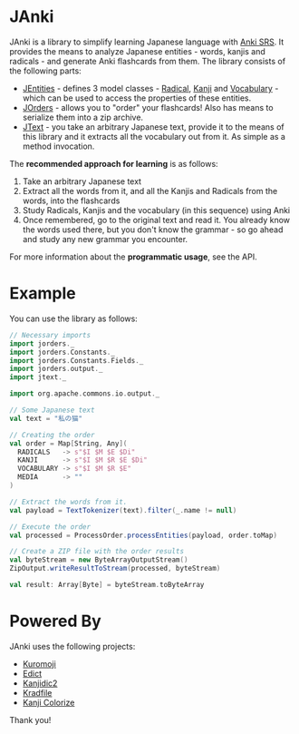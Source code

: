 JAnki
====
JAnki is a library to simplify learning Japanese language with [Anki SRS](http://ankisrs.net/). It provides the means to analyze Japanese entities - words, kanjis and radicals - and generate Anki flashcards from them. The library consists of the following parts:

 - [JEntities](http://anki-japan.github.io/jentities/index.html#jentities.package) - defines 3 model classes - [Radical](http://anki-japan.github.io/jentities/index.html#jentities.Radical), [Kanji](http://anki-japan.github.io/jentities/index.html#jentities.Kanji) and [Vocabulary](http://anki-japan.github.io/jentities/index.html#jentities.Vocabulary) - which can be used to access the properties of these entities.
 - [JOrders](http://anki-japan.github.io/jorders/index.html#jorders.ProcessOrder$) - allows you to "order" your flashcards! Also has means to serialize them into a zip archive.
 - [JText](http://anki-japan.github.io/jtext/index.html#jtext.TextTokenizer$) - you take an arbitrary Japanese text, provide it to the means of this library and it extracts all the vocabulary out from it. As simple as a method invocation.

The **recommended approach for learning** is as follows:

 1. Take an arbitrary Japanese text
 2. Extract all the words from it, and all the Kanjis and Radicals from the words, into the flashcards
 3. Study Radicals, Kanjis and the vocabulary (in this sequence) using Anki
 4. Once remembered, go to the original text and read it. You already know the words used there, but you don't know the grammar - so go ahead and study any new grammar you encounter.

For more information about the **programmatic usage**, see the API.

Example
=======
You can use the library as follows:
```scala
// Necessary imports
import jorders._
import jorders.Constants._
import jorders.Constants.Fields._
import jorders.output._
import jtext._

import org.apache.commons.io.output._

// Some Japanese text
val text = "私の猫"

// Creating the order
val order = Map[String, Any](
  RADICALS   -> s"$I $M $E $Di" 
  KANJI      -> s"$I $M $R $E $Di"
  VOCABULARY -> s"$I $M $R $E"
  MEDIA      -> ""
)

// Extract the words from it.
val payload = TextTokenizer(text).filter(_.name != null)

// Execute the order
val processed = ProcessOrder.processEntities(payload, order.toMap)

// Create a ZIP file with the order results
val byteStream = new ByteArrayOutputStream()
ZipOutput.writeResultToStream(processed, byteStream)

val result: Array[Byte] = byteStream.toByteArray
```


Powered By
==========
JAnki uses the following projects:
- [Kuromoji](http://www.atilika.org/)
- [Edict](http://www.edrdg.org/jmdict/edict.html)
- [Kanjidic2](http://www.edrdg.org/kanjidic/kanjd2index.html)
- [Kradfile](http://www.kanjicafe.com/kradfile_license.htm)
- [Kanji Colorize](https://github.com/cayennes/kanji-colorize)

Thank you!